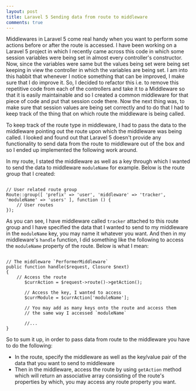 ```yaml
---
layout: post
title: Laravel 5 Sending data from route to middleware
comments: true
---
```

Middlewares in Laravel 5 come real handy when you want to perform some actions before or after the route is accessed. I have been working on a Laravel 5 project in which I recently came across this code in which some session variables were being set in almost every controller's constructor. Now, since the variables were same but the values being set were being set keeping in view the controller in which the variables are being set. I am into this habbit that whenever I notice something that can be improved, I make sure that I do improve it. So, I decided to refactor this i.e. to remove this repetitive code from each of the controllers and take it to a Middleware so that it is easily maintainable and so I created a common middleware for that piece of code and put that session code there. Now the next thing was, to make sure that session values are being set correctly and to do that I had to keep track of the thing that on which route the middleware is being called.

To keep track of the route type in middleware, I had to pass the data to the middleware pointing out the route upon which the middleware was being called. I looked and found out that Laravel 5 doesn't provide any functionality to send data from the route to middleware out of the box and so I ended up implemented the following work around.

In my route, I stated the middleware as well as a key through which I wanted to send the data to middleware `moduleName` for example. Below is the route group that I created:

<pre><code class="php">
// User related route group
Route::group([ 'prefix' => 'user', 'middleware' => 'tracker', 'moduleName' => 'users' ], function () {
    // User routes
});
</code></pre>

As you can see, I have middleware called `tracker` attached to this route group and I have specified the data that I wanted to send to my middleware in the `moduleName` key, you may name it whatever you want. And then in my middleware's `handle` function, I did something like the following to access the `moduleName` property of the route. Below is what I mean:

<pre><code class="php">
// The middleware `PerformerMiddleware`
public function handle($request, Closure $next)
{
    // Access the route
	   $currAction = $request->route()->getAction();
	   
	   // Access the key, I wanted to access
	   $currModule = $currAction['moduleName'];
	   
	   // You may add as many keys onto the route and access them 
	   // the same way I accessed `moduleName`
	   
	   //...
}
</code></pre>

So to sum it up, in order to pass data from route to the middleware you have to do the following:
- In the route, specify the middleware as well as the key/value pair of the data that you want to send to middleware
- Then in the middleware, access the route by using `getAction` method which will return an associative array consisting of the route's properties by which, you may access any route property you want.
